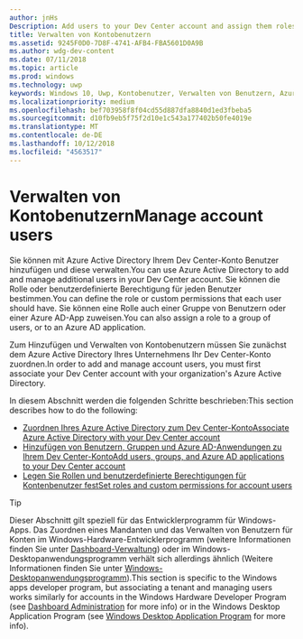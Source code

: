 ```yaml
---
author: jnHs
Description: Add users to your Dev Center account and assign them roles with specific permissions.
title: Verwalten von Kontobenutzern
ms.assetid: 9245F0D0-7D8F-4741-AFB4-FBA5601D0A9B
ms.author: wdg-dev-content
ms.date: 07/11/2018
ms.topic: article
ms.prod: windows
ms.technology: uwp
keywords: Windows 10, Uwp, Kontobenutzer, Verwalten von Benutzern, Azure Ad, Verwalten mehrerer Benutzer, mehrere Benutzer
ms.localizationpriority: medium
ms.openlocfilehash: bef703958f8f04cd55d887dfa8840d1ed3fbeba5
ms.sourcegitcommit: d10fb9eb5f75f2d10e1c543a177402b50fe4019e
ms.translationtype: MT
ms.contentlocale: de-DE
ms.lasthandoff: 10/12/2018
ms.locfileid: "4563517"
---
```

# <a name="manage-account-users"></a><span data-ttu-id="c8e13-103">Verwalten von Kontobenutzern</span><span class="sxs-lookup"><span data-stu-id="c8e13-103">Manage account users</span></span>

<span data-ttu-id="c8e13-104">Sie können mit Azure Active Directory Ihrem Dev Center-Konto Benutzer hinzufügen und diese verwalten.</span><span class="sxs-lookup"><span data-stu-id="c8e13-104">You can use Azure Active Directory to add and manage additional users in your Dev Center account.</span></span> <span data-ttu-id="c8e13-105">Sie können die Rolle oder benutzerdefinierte Berechtigung für jeden Benutzer bestimmen.</span><span class="sxs-lookup"><span data-stu-id="c8e13-105">You can define the role or custom permissions that each user should have.</span></span> <span data-ttu-id="c8e13-106">Sie können eine Rolle auch einer Gruppe von Benutzern oder einer Azure AD-App zuweisen.</span><span class="sxs-lookup"><span data-stu-id="c8e13-106">You can also assign a role to a group of users, or to an Azure AD application.</span></span>

<span data-ttu-id="c8e13-107">Zum Hinzufügen und Verwalten von Kontobenutzern müssen Sie zunächst dem Azure Active Directory Ihres Unternehmens Ihr Dev Center-Konto zuordnen.</span><span class="sxs-lookup"><span data-stu-id="c8e13-107">In order to add and manage account users, you must first associate your Dev Center account with your organization's Azure Active Directory.</span></span> 

<span data-ttu-id="c8e13-108">In diesem Abschnitt werden die folgenden Schritte beschrieben:</span><span class="sxs-lookup"><span data-stu-id="c8e13-108">This section describes how to do the following:</span></span>

-   [<span data-ttu-id="c8e13-109">Zuordnen Ihres Azure Active Directory zum Dev Center-Konto</span><span class="sxs-lookup"><span data-stu-id="c8e13-109">Associate Azure Active Directory with your Dev Center account</span></span>](associate-azure-ad-with-dev-center.md)
-   [<span data-ttu-id="c8e13-110">Hinzufügen von Benutzern, Gruppen und Azure AD-Anwendungen zu Ihrem Dev Center-Konto</span><span class="sxs-lookup"><span data-stu-id="c8e13-110">Add users, groups, and Azure AD applications to your Dev Center account</span></span>](add-users-groups-and-azure-ad-applications.md)
-   [<span data-ttu-id="c8e13-111">Legen Sie Rollen und benutzerdefinierte Berechtigungen für Kontenbenutzer fest</span><span class="sxs-lookup"><span data-stu-id="c8e13-111">Set roles and custom permissions for account users</span></span>](set-custom-permissions-for-account-users.md)

> [!TIP]
> <span data-ttu-id="c8e13-112">Dieser Abschnitt gilt speziell für das Entwicklerprogramm für Windows-Apps. Das Zuordnen eines Mandanten und das Verwalten von Benutzern für Konten im Windows-Hardware-Entwicklerprogramm (weitere Informationen finden Sie unter [Dashboard-Verwaltung](https://docs.microsoft.com/windows-hardware/drivers/dashboard/dashboard-administration)) oder im Windows-Desktopanwendungsprogramm verhält sich allerdings ähnlich (Weitere Informationen finden Sie unter [Windows-Desktopanwendungsprogramm](https://docs.microsoft.com/windows/desktop/appxpkg/windows-desktop-application-program#add-and-manage-account-users)).</span><span class="sxs-lookup"><span data-stu-id="c8e13-112">This section is specific to the Windows apps developer program, but associating a tenant and managing users works similarly for accounts in the Windows Hardware Developer Program (see [Dashboard Administration](https://docs.microsoft.com/windows-hardware/drivers/dashboard/dashboard-administration) for more info) or in the Windows Desktop Application Program (see [Windows Desktop Application Program](https://docs.microsoft.com/windows/desktop/appxpkg/windows-desktop-application-program#add-and-manage-account-users) for more info).</span></span>
